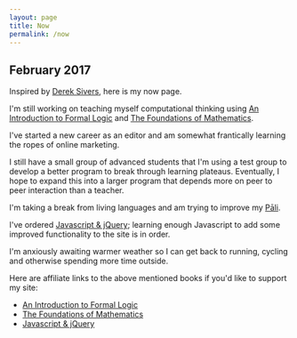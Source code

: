 ```yaml
---
layout: page
title: Now
permalink: /now
---
```

## February 2017

Inspired by [Derek Sivers][0], here is my now page.

I'm still working on teaching myself computational thinking using [An Introduction to Formal Logic][1] and [The Foundations of Mathematics][2].

I've started a new career as an editor and am somewhat frantically learning the ropes of online marketing.

I still have a small group of advanced students that I'm using a test group to develop a better program to break through learning plateaus. Eventually, I hope to expand this into a larger program that depends more on peer to peer interaction than a teacher.

I'm taking a break from living languages and am trying to improve my [Pāli][3].

I've ordered [Javascript & jQuery][4]; learning enough Javascript to add some improved functionality to the site is in order.

I'm anxiously awaiting warmer weather so I can get back to running, cycling and otherwise spending more time outside.

Here are affiliate links to the above mentioned books if you'd like to support my site: 

- [An Introduction to Formal Logic][5]
- [The Foundations of Mathematics][6]
- [Javascript & jQuery][7] 

[0]: http://nownownow.com/about
[1]: https://www.amazon.com/gp/product/0521008042/
[2]: https://www.amazon.com/gp/product/019870643X/
[3]: https://en.wikipedia.org/wiki/Pali
[4]: https://www.amazon.com/gp/product/1118531647
[5]: https://www.amazon.com/gp/product/0521008042/ref=as_li_tl?ie=UTF8&camp=1789&creative=9325&creativeASIN=0521008042&linkCode=as2&tag=derekcomua-20&linkId=c3389540616c07ff86c188d1081c24cc
[6]: https://www.amazon.com/gp/product/019870643X/ref=as_li_tl?ie=UTF8&tag=derekcomua-20&camp=1789&creative=9325&linkCode=as2&creativeASIN=019870643X&linkId=8dda77272dcead0f177fac91b8225da1
[7]: https://www.amazon.com/gp/product/1118531647/ref=as_li_tl?ie=UTF8&tag=derekcomua-20&camp=1789&creative=9325&linkCode=as2&creativeASIN=1118531647&linkId=45606a7f76a65ee81116a00b0598c8f6
